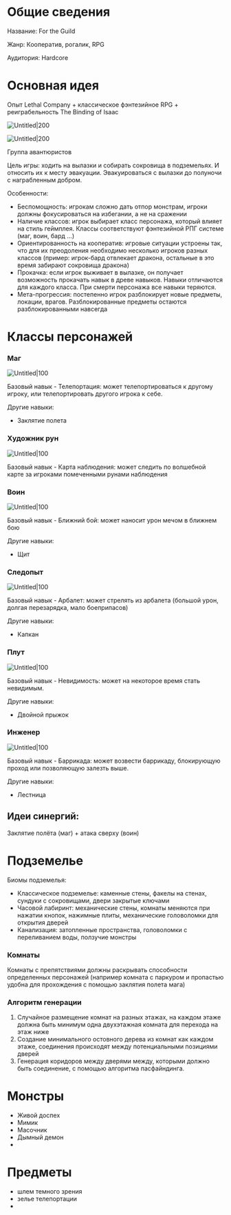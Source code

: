 
# Общие сведения

Название: For the Guild

Жанр: Кооператив, рогалик, RPG

Аудитория: Hardcore

# Основная идея

Опыт Lethal Company + классическое фэнтезийное RPG + реиграбельность The Binding of Isaac

![Untitled|200](Untitled.png)


![Untitled|200](Untitled%201.png)

Группа авантюристов

Цель игры: ходить на вылазки и собирать сокровища в подземельях. И относить их к месту эвакуации. Эвакуироваться с вылазки до полуночи с награбленным добром.

Особенности:

- Беспомощность: игрокам сложно дать отпор монстрам, игроки должны фокусироваться на избегании, а не на сражении
- Наличие классов: игрок выбирает класс персонажа, который влияет на стиль геймплея. Классы соответствуют фэнтезийной РПГ системе (маг, воин, бард …)
- Ориентированность на кооператив: игровые ситуации устроены так, что для их преодоления необходимо несколько игроков разных классов (пример: игрок-бард отвлекает дракона, остальные в это время забирают сокровища дракона)
- Прокачка: если игрок выживает в вылазке, он получает возможность прокачать навык в древе навыков. Навыки отличаются для каждого класса. При смерти персонажа все навыки теряются.
- Мета-прогрессия: постепенно игрок разблокирует новые предметы, локации, врагов. Разблокированные предметы остаются разблокированными навсегда

# Классы персонажей

### Маг

![Untitled|100](3f5d3480-0825-4c5a-9da6-00152d1fbb4b.png)

Базовый навык - Телепортация: может телепортироваться к другому игроку, или телепортировать другого игрока к себе.

Другие навыки:

- Заклятие полета

### Художник рун

![Untitled|100](7ca4f773-d843-4586-a292-b9bf2c547c6b.png)

Базовый навык - Карта наблюдения: может следить по волшебной карте за игроками помеченными рунами наблюдения

### Воин

![Untitled|100](9b9585e7-734c-4222-86a6-77db1f1d969c.png)

Базовый навык - Ближний бой: может наносит урон мечом в ближнем бою

Другие навыки:

- Щит

### Следопыт

![Untitled|100](1f9ac426-7b28-45a9-b364-fe436e408edb.png)

Базовый навык - Арбалет: может стрелять из арбалета (большой урон, долгая перезарядка, мало боеприпасов)

Другие навыки:

- Капкан

### Плут

![Untitled|100](489eee18-4f16-4154-bed2-3c752bbb94f2.png)

Базовый навык - Невидимость: может на некоторое время стать невидимым.

Другие навыки:

- Двойной прыжок

### Инженер

![Untitled|100](08f6e6e5-3194-41e8-9b54-bad77d784fd9.png)

Базовый навык - Баррикада: может возвести баррикаду, блокирующую проход или позволяющую залезть выше.

Другие навыки:

- Лестница

## Идеи синергий:

Заклятие полёта (маг) + атака сверху (воин) 

# Подземелье

Биомы подземелья:

- Классическое подземелье: каменные стены, факелы на стенах, сундуки с сокровищами, двери закрытые ключами
- Часовой лабиринт: механические стены, комнаты меняются при нажатии кнопок, нажимные плиты, механические головоломки для открытия дверей
- Канализация: затопленные пространства, головоломки с переливанием воды, ползучие монстры

### Комнаты

Комнаты с препятствиями должны раскрывать способности определенных персонажей (например комната с паркуром и пропастью удобна для прохождения с помощью заклятия полета мага)

### Алгоритм генерации

1. Случайное размещение комнат на разных этажах, на каждом этаже должна быть минимум одна двухэтажная комната для перехода на этаж ниже
2. Создание минимального остовного дерева из комнат как каждом этаже, соединения происходят между потенциальными позициями дверей
3. Генерация коридоров между дверями между, которыми должно быть соединение, с помощью алгоритма пасфайндинга.

# Монстры

- Живой доспех
- Мимик
- Масочник
- Дымный демон
- 

# Предметы

- шлем темного зрения
- зелье телепортации
-